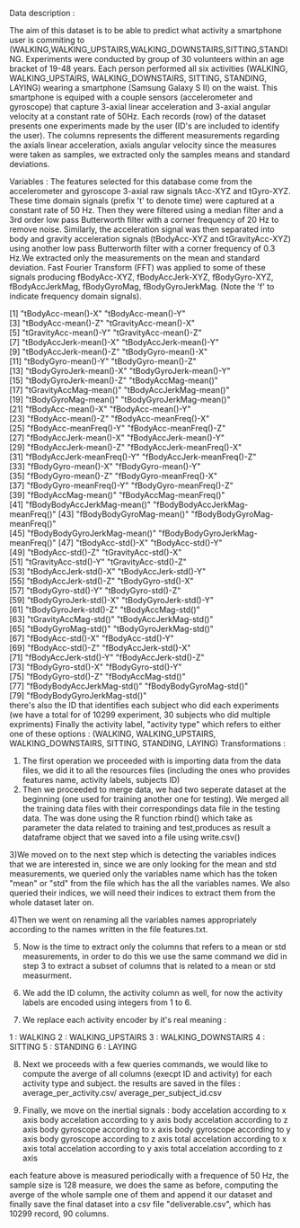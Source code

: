 Data description :

The aim of this dataset is to be able to predict what activity a smartphone user is commiting to (WALKING,WALKING_UPSTAIRS,WALKING_DOWNSTAIRS,SITTING,STANDING. Experiments were conducted by group of 30 volunteers within an age bracket of 19-48 years. Each person performed all six activities (WALKING, WALKING_UPSTAIRS, WALKING_DOWNSTAIRS, SITTING, STANDING, LAYING) wearing a smartphone (Samsung Galaxy S II) on the waist. This smartphone is equiped with a couple sensors (accelerometer and gyroscope) that capture 3-axial linear acceleration and 3-axial angular velocity at a constant rate of 50Hz. Each records (row) of the dataset presents one experiments made by the user (ID's are included to identify the user). The columns represents the different measurements regarding the axials linear acceleration, axials angular velocity since the measures were taken as samples, we extracted only the samples means and standard deviations. 


Variables : 
The features selected for this database come from the accelerometer and gyroscope 3-axial raw signals tAcc-XYZ and tGyro-XYZ. These time domain signals (prefix 't' to denote time) were captured at a constant rate of 50 Hz. Then they were filtered using a median filter and a 3rd order low pass Butterworth filter with a corner frequency of 20 Hz to remove noise. Similarly, the acceleration signal was then separated into body and gravity acceleration signals (tBodyAcc-XYZ and tGravityAcc-XYZ) using another low pass Butterworth filter with a corner frequency of 0.3 Hz.We extracted only the measurements on the mean and standard deviation.
Fast Fourier Transform (FFT) was applied to some of these signals producing fBodyAcc-XYZ, fBodyAccJerk-XYZ, fBodyGyro-XYZ, fBodyAccJerkMag, fBodyGyroMag, fBodyGyroJerkMag. (Note the 'f' to indicate frequency domain signals). 

[1] "tBodyAcc-mean()-X"               "tBodyAcc-mean()-Y"              
[3] "tBodyAcc-mean()-Z"               "tGravityAcc-mean()-X"           
[5] "tGravityAcc-mean()-Y"            "tGravityAcc-mean()-Z"           
[7] "tBodyAccJerk-mean()-X"           "tBodyAccJerk-mean()-Y"          
[9] "tBodyAccJerk-mean()-Z"           "tBodyGyro-mean()-X"             
[11] "tBodyGyro-mean()-Y"              "tBodyGyro-mean()-Z"             
[13] "tBodyGyroJerk-mean()-X"          "tBodyGyroJerk-mean()-Y"         
[15] "tBodyGyroJerk-mean()-Z"          "tBodyAccMag-mean()"             
[17] "tGravityAccMag-mean()"           "tBodyAccJerkMag-mean()"         
[19] "tBodyGyroMag-mean()"             "tBodyGyroJerkMag-mean()"        
[21] "fBodyAcc-mean()-X"               "fBodyAcc-mean()-Y"              
[23] "fBodyAcc-mean()-Z"               "fBodyAcc-meanFreq()-X"          
[25] "fBodyAcc-meanFreq()-Y"           "fBodyAcc-meanFreq()-Z"          
[27] "fBodyAccJerk-mean()-X"           "fBodyAccJerk-mean()-Y"          
[29] "fBodyAccJerk-mean()-Z"           "fBodyAccJerk-meanFreq()-X"      
[31] "fBodyAccJerk-meanFreq()-Y"       "fBodyAccJerk-meanFreq()-Z"      
[33] "fBodyGyro-mean()-X"              "fBodyGyro-mean()-Y"             
[35] "fBodyGyro-mean()-Z"              "fBodyGyro-meanFreq()-X"         
[37] "fBodyGyro-meanFreq()-Y"          "fBodyGyro-meanFreq()-Z"  
[39] "fBodyAccMag-mean()"              "fBodyAccMag-meanFreq()"         
[41] "fBodyBodyAccJerkMag-mean()"      "fBodyBodyAccJerkMag-meanFreq()" 
[43] "fBodyBodyGyroMag-mean()"         "fBodyBodyGyroMag-meanFreq()"    
[45] "fBodyBodyGyroJerkMag-mean()"     "fBodyBodyGyroJerkMag-meanFreq()"
[47] "tBodyAcc-std()-X"                "tBodyAcc-std()-Y"               
[49] "tBodyAcc-std()-Z"                "tGravityAcc-std()-X"            
[51] "tGravityAcc-std()-Y"             "tGravityAcc-std()-Z"            
[53] "tBodyAccJerk-std()-X"            "tBodyAccJerk-std()-Y"           
[55] "tBodyAccJerk-std()-Z"            "tBodyGyro-std()-X"              
[57] "tBodyGyro-std()-Y"               "tBodyGyro-std()-Z"              
[59] "tBodyGyroJerk-std()-X"           "tBodyGyroJerk-std()-Y"          
[61] "tBodyGyroJerk-std()-Z"           "tBodyAccMag-std()"              
[63] "tGravityAccMag-std()"            "tBodyAccJerkMag-std()"          
[65] "tBodyGyroMag-std()"              "tBodyGyroJerkMag-std()"         
[67] "fBodyAcc-std()-X"                "fBodyAcc-std()-Y"               
[69] "fBodyAcc-std()-Z"                "fBodyAccJerk-std()-X"           
[71] "fBodyAccJerk-std()-Y"            "fBodyAccJerk-std()-Z"           
[73] "fBodyGyro-std()-X"               "fBodyGyro-std()-Y"              
[75] "fBodyGyro-std()-Z"               "fBodyAccMag-std()"              
[77] "fBodyBodyAccJerkMag-std()"       "fBodyBodyGyroMag-std()"         
[79] "fBodyBodyGyroJerkMag-std()"    
there's also the ID that identifies each subject who did each experiments (we have a total for of 10299 experiment, 30 subjects who did multiple expriments)
Finally the activity label, "activity type" which refers to either one of these options :  (WALKING, WALKING_UPSTAIRS, WALKING_DOWNSTAIRS, SITTING, STANDING, LAYING)
Transformations : 
1) The first operation we proceeded with is importing data from the data files, we did it to all the resources files (including the ones who provides features name, activity labels, subjects ID)
2) Then we proceeded to merge data, we had two seperate dataset at the beginning (one used for training another one for testing). We merged all the training data files with their correspondings data file in the testing data. The was done using the R function rbind() which take as parameter the data related to training and test,produces as result a dataframe object that we saved into a file using write.csv()

3)We moved on to the next step which is detecting the variables indices that we are interested in, since we are only looking for the mean and std measurements, we queried only the variables name which has the token "mean" or "std" from the file which has the all the variables names. We also queried their indices, we will need their indices to extract them from the whole dataset later on.

4)Then we went on renaming all the variables names appropriately according to the names written in the file features.txt.

5) Now is the time to extract only the columns that refers to a mean or std measurements, in order to do this we use the same command we did in step 3 to extract a subset of columns that is related to a mean or std measurment.

6) We add the ID column, the activity column as well, for now the activity labels are encoded using integers from 1 to 6. 

7) We replace each activity encoder by it's real meaning :

1 : WALKING
2 : WALKING_UPSTAIRS
3 : WALKING_DOWNSTAIRS
4 : SITTING
5 : STANDING
6 : LAYING

8) Next we proceeds with a few queries commands, we would like to compute the averge of all columns (execpt ID and activity) for each activity type and subject. the results are saved in the files : average_per_activity.csv/ average_per_subject_id.csv

9) Finally, we move on the inertial signals :
body accelation according to x axis
body accelation according to y axis
body accelation according to z axis
body gyroscope according to x axis
body gyroscope according to y axis
body gyroscope according to z axis
total accelation according to x axis
total accelation according to y axis
total accelation according to z axis

each feature above is measured periodically with a frequence of 50 Hz, the sample size is 128 measure, we does the same as before, computing the averge of the whole sample one of them and append it our dataset and finally save the final dataset into a csv file  "deliverable.csv", which has 10299 record, 90 columns.